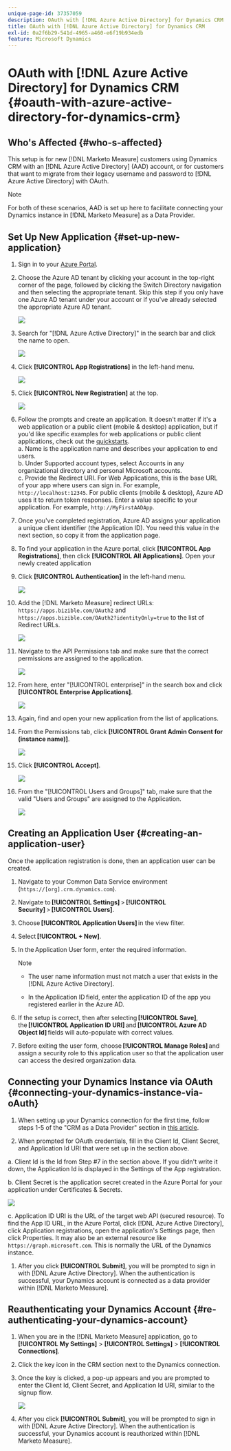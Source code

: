 ```yaml
---
unique-page-id: 37357059
description: OAuth with [!DNL Azure Active Directory] for Dynamics CRM - [!DNL Marketo Measure]
title: OAuth with [!DNL Azure Active Directory] for Dynamics CRM
exl-id: 0a2f6b29-541d-4965-a460-e6f19b934edb
feature: Microsoft Dynamics
---
```

# OAuth with [!DNL Azure Active Directory] for Dynamics CRM {#oauth-with-azure-active-directory-for-dynamics-crm}

## Who's Affected {#who-s-affected}

This setup is for new [!DNL Marketo Measure] customers using Dynamics CRM with an [!DNL Azure Active Directory] (AAD) account, or for customers that want to migrate from their legacy username and password to [!DNL Azure Active Directory] with OAuth.

>[!NOTE]
>
>For both of these scenarios, AAD is set up here to facilitate connecting your Dynamics instance in [!DNL Marketo Measure] as a Data Provider.

## Set Up New Application {#set-up-new-application}

1. Sign in to your [Azure Portal](https://portal.azure.com/#home).

1. Choose the Azure AD tenant by clicking your account in the top-right corner of the page, followed by clicking the Switch Directory navigation and then selecting the appropriate tenant. Skip this step if you only have one Azure AD tenant under your account or if you've already selected the appropriate Azure AD tenant.

   ![](assets/setup-2.png)

1. Search for "[!DNL Azure Active Directory]" in the search bar and click the name to open.

   ![](assets/setup-3.png)

1. Click **[!UICONTROL App Registrations]** in the left-hand menu.

   ![](assets/setup-4.png)

1. Click **[!UICONTROL New Registration]** at the top.

   ![](assets/setup-5.png)

1. Follow the prompts and create an application. It doesn't matter if it's a web application or a public client (mobile & desktop) application, but if you'd like specific examples for web applications or public client applications, check out the [quickstarts](https://learn.microsoft.com/en-us/azure/active-directory/develop/v2-overview).  
   a. Name is the application name and describes your application to end users.  
   b. Under Supported account types, select Accounts in any organizational directory and personal Microsoft accounts.  
   c. Provide the Redirect URI. For Web Applications, this is the base URL of your app where users can sign in. For example, `http://localhost:12345`. For public clients (mobile & desktop), Azure AD uses it to return token responses. Enter a value specific to your application. For example, `http://MyFirstAADApp`.

1. Once you've completed registration, Azure AD assigns your application a unique client identifier (the Application ID). You need this value in the next section, so copy it from the application page.

1. To find your application in the Azure portal, click **[!UICONTROL App Registrations]**, then click **[!UICONTROL All Applications]**. Open your newly created application

1. Click **[!UICONTROL Authentication]** in the left-hand menu.

   ![](assets/setup-9.png)

1. Add the [!DNL Marketo Measure] redirect URLs: `https://apps.bizible.com/OAuth2` and `https://apps.bizible.com/OAuth2?identityOnly=true` to the list of Redirect URLs.

   ![](assets/setup-10.png)

1. Navigate to the API Permissions tab and make sure that the correct permissions are assigned to the application.

   ![](assets/setup-10a.png)

1. From here, enter "[!UICONTROL enterprise]" in the search box and click **[!UICONTROL Enterprise Applications]**.

   ![](assets/setup-11.png)

1. Again, find and open your new application from the list of applications.

1. From the Permissions tab, click **[!UICONTROL Grant Admin Consent for (instance name)]**.

   ![](assets/setup-13a.png)

1. Click **[!UICONTROL Accept]**.

   ![](assets/setup-13b.png)

1. From the "[!UICONTROL Users and Groups]" tab, make sure that the valid "Users and Groups" are assigned to the Application.
  
   ![](assets/setup-14.png)

## Creating an Application User {#creating-an-application-user}

Once the application registration is done, then an application user can be created.

1. Navigate to your Common Data Service environment (`https://[org].crm.dynamics.com`).

1. Navigate to **[!UICONTROL Settings]** > **[!UICONTROL Security]** > **[!UICONTROL Users]**.

1. Choose **[!UICONTROL Application Users]** in the view filter.

1. Select **[!UICONTROL + New]**.

1. In the Application User form, enter the required information.

   >[!NOTE]
   >
   >* The user name information must not match a user that exists in the [!DNL Azure Active Directory].
   >
   >* In the Application ID field, enter the application ID of the app you registered earlier in the Azure AD.

1. If the setup is correct, then after selecting **[!UICONTROL Save]**, the **[!UICONTROL Application ID URI]** and **[!UICONTROL Azure AD Object Id]** fields will auto-populate with correct values.

1. Before exiting the user form, choose **[!UICONTROL Manage Roles]** and assign a security role to this application user so that the application user can access the desired organization data.

## Connecting your Dynamics Instance via OAuth {#connecting-your-dynamics-instance-via-oAuth}

1. When setting up your Dynamics connection for the first time, follow steps 1-5 of the "CRM as a Data Provider" section in [this article](/help/marketo-measure-and-dynamics/getting-started-with-marketo-measure-and-dynamics/microsoft-dynamics-crm-installation-guide.md).

1. When prompted for OAuth credentials, fill in the Client Id, Client Secret, and Application Id URI that were set up in the section above.

  a. Client Id is the Id from Step #7 in the section above. If you didn't write it down, the Application Id is displayed in the Settings of the App registration.

  b. Client Secret is the application secret created in the Azure Portal for your application under Certificates & Secrets.

   ![](assets/creating-2e.png)
  
  c. Application ID URI is the URL of the target web API (secured resource). To find the App ID URL, in the Azure Portal, click [!DNL Azure Active Directory], click Application registrations, open the application's Settings page, then click Properties. It may also be an external resource like `https://graph.microsoft.com`. This is normally the URL of the Dynamics instance.

1. After you click **[!UICONTROL Submit]**, you will be prompted to sign in with [!DNL Azure Active Directory]. When the authentication is successful, your Dynamics account is connected as a data provider within [!DNL Marketo Measure].

## Reauthenticating your Dynamics Account {#re-authenticating-your-dynamics-account}

1. When you are in the [!DNL Marketo Measure] application, go to **[!UICONTROL My Settings]** > **[!UICONTROL Settings]** > **[!UICONTROL Connections]**.

1. Click the key icon in the CRM section next to the Dynamics connection.

1. Once the key is clicked, a pop-up appears and you are prompted to enter the Client Id, Client Secret, and Application Id URI, similar to the signup flow.

   ![](assets/re-authenticating-3.png)

1. After you click **[!UICONTROL Submit]**, you will be prompted to sign in with [!DNL Azure Active Directory]. When the authentication is successful, your Dynamics account is reauthorized within [!DNL Marketo Measure].
